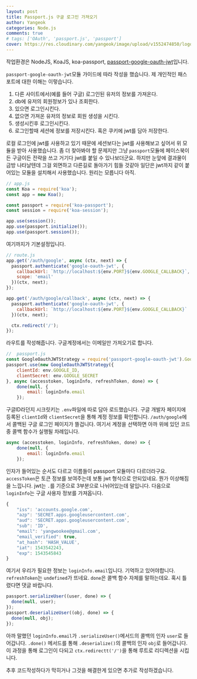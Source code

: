```yaml
---
layout: post
title: Passport.js 구글 로그인 가져오기
author: Yangeok
categories: Node.js
comments: true
# tags: ['OAuth', 'passport.js', 'passport']
cover: https://res.cloudinary.com/yangeok/image/upload/v1552474850/logo/posts/passport.jpg
---
```


작업환경은 NodeJS, KoaJS, koa-passport, [passport-google-oauth-jwt](https://www.npmjs.com/package/passport-google-oauth-jwt)입니다.

`passport-google-oauth-jwt`모듈 가이드에 따라 작성을 했습니다. 제 개인적인 패스포트에 대한 이해는 이렇습니다.

1. 다른 사이트에서(예를 들어 구글) 로그인된 유저의 정보를 가져온다.
2. db에 유저의 회원정보가 있나 조회한다.
3. 있으면 로그인시킨다.
4. 없으면 가져온 유저의 정보로 회원 생성을 시킨다.
5. 생성시킨후 로그인시킨다.
6. 로그인할때 세션에 정보를 저장시킨다. 혹은 쿠키에 jwt를 담아 저장한다.

로컬 로그인에 jwt를 사용하고 있기 때문에 세션보다는 jwt를 사용해보고 싶어서 위 모듈을 받아 사용했습니다. 좀 더 찾아봐야 할 문제지만 그냥 `passport`모듈에 페이스북이든 구글이든 전략을 쓰고 거기다 jwt를 붙일 수 있나보더군요. 하지만 눈앞에 결과물이 금방 나타날텐데 그걸 외면하고 다른길로 돌아가기 힘들 것같아 일단은 jwt까지 같이 붙어있는 모듈을 설치해서 사용했습니다. 원리는 모릅니다 아직.

```js
// app.js
const Koa = require('koa');
const app = new Koa();

const passport = require('koa-passport');
const session = require('koa-session');

app.use(session());
app.use(passport.initialize());
app.use(passport.session());
```

여기까지가 기본설정입니다.

```js
// route.js
app.get('/auth/google', async (ctx, next) => {
  passport.authenticate('google-oauth-jwt', {
    callbackUrl: `http://localhost:${env.PORT}${env.GOOGLE_CALLBACK}`,
    scope: 'email'
  })(ctx, next);
});

app.get('/auth/google/callback', async (ctx, next) => {
  passport.authenticate('google-oauth-jwt', {
    callbackUrl: `http://localhost:${env.PORT}${env.GOOGLE_CALLBACK}`
  })(ctx, next);

  ctx.redirect('/');
});
```

라우트를 작성해줍니다. 구글계정에서는 이메일만 가져오기로 합니다.

```js
//  passport.js
const GoogleOauthJWTStrategy = require('passport-google-oauth-jwt').GoogleOauthJWTStrategy;
passport.use(new GoogleOauthJWTStrategy({
    clientId: env.GOOGLE_ID,
    clientSecret: env.GOOGLE_SECRET
}, async (accesstoken, loginInfo, refreshToken, done) => {
    done(null, {
        email: loginInfo.email
    });
```

구글ID라던지 시크릿키는 `.env`파일에 따로 담아 로드했습니다. 구글 개발자 페이지에 등록된 `clientId`와 `clientSecret`을 통해 계정 정보를 확인합니다. `/auth/google`에서 콜백된 구글 로그인 페이지가 뜰겁니다. 여기서 계정을 선택하면 아까 위에 있던 코드중 콜백 함수가 실행될 차례입니다.

```js
async (accesstoken, loginInfo, refreshToken, done) => {
    done(null, {
        email: loginInfo.email
    });
```

인자가 들어있는 순서도 다르고 이름들이 passport 모듈마다 다르더라구요. `accessToken`은 토큰 정보를 보여주는데 보통 jwt 형식으로 안되있네요. 뭔가 이상해짐을 느낍니다. jwt는 `.`를 기준으로 3부분으로 나뉘어있는데 말입니다. 다음으로 `loginInfo`는 구글 사용자 정보를 가져옵니다.

```js
{
	"iss": 'accounts.google.com',
	"azp": 'SECRET.apps.googleusercontent.com',
	"aud": 'SECRET.apps.googleusercontent.com',
	"sub": 'ID',
	"email": 'yangwookee@gmail.com',
	"email_verified": true,
	"at_hash": 'HASH_VALUE',
	"iat": 1543542243,
	"exp": 1543545843
}
```

여기서 우리가 필요한 정보는 `loginInfo.email`입니다. 기억하고 있어야합니다. `refreshToken`는 `undefined`가 뜨네요. `done`은 콜백 함수 자체를 말하는데요. 혹시 틀렸다면 댓글 바랍니다.

```js
passport.serializeUser((user, done) => {
  done(null, user);
});
passport.deserializeUser((obj, done) => {
  done(null, obj);
});
```

아까 말했던 `loginInfo.email`가 `.serializeUser()`메서드의 콜백의 인자 `user`로 들어갑니다. `.done()` 메서드를 통해 `.deserialize()`의 콜백의 인자 `obj`로 들어갑니다. 이 과정을 통해
로그인이 다되고 `ctx.redirectt('/')`을 통해 루트로 리디렉션을 시킵니다.

추후 코드작성하다가 막히거나 그것을 해결한게 있으면 추가로 작성하겠습니다.
